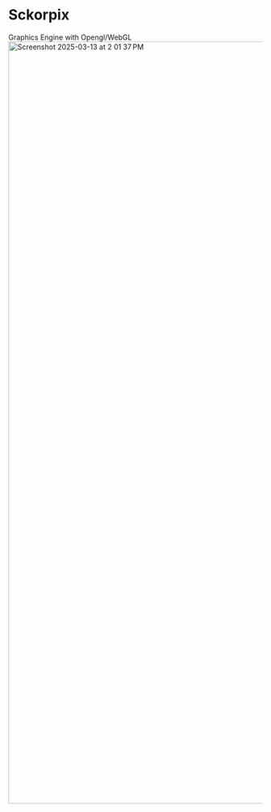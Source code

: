 # Sckorpix
Graphics Engine with Opengl/WebGL
<img width="1509" alt="Screenshot 2025-03-13 at 2 01 37 PM" src="https://github.com/user-attachments/assets/ac3334eb-ec9c-4fb1-9a99-5a20965c43cc" />
